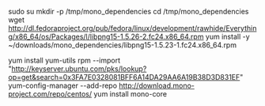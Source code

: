 sudo su
mkdir -p /tmp/mono_dependencies
cd /tmp/mono_dependencies
wget http://dl.fedoraproject.org/pub/fedora/linux/development/rawhide/Everything/x86_64/os/Packages/l/libpng15-1.5.26-2.fc24.x86_64.rpm
yum install -y ~/downloads/mono_dependencies/libpng15-1.5.23-1.fc24.x86_64.rpm

yum install yum-utils
rpm --import "http://keyserver.ubuntu.com/pks/lookup?op=get&search=0x3FA7E0328081BFF6A14DA29AA6A19B38D3D831EF"
yum-config-manager --add-repo http://download.mono-project.com/repo/centos/
yum install mono-core